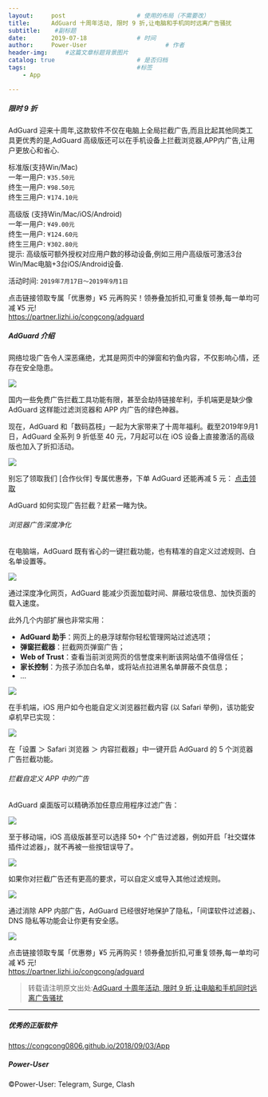 ```yaml
---
layout:     post                    # 使用的布局（不需要改）
title:      AdGuard 十周年活动, 限时 9 折,让电脑和手机同时远离广告骚扰               # 标题 
subtitle:    #副标题
date:       2019-07-18              # 时间
author:     Power-User                      # 作者
header-img:     #这篇文章标题背景图片
catalog: true                       # 是否归档
tags:                               #标签
    - App

---
```


##### 限时 9 折

AdGuard 迎来十周年,这款软件不仅在电脑上全局拦截广告,而且比起其他同类工具更优秀的是,AdGuard 高级版还可以在手机设备上拦截浏览器,APP内广告,让用户更放心和省心.

标准版(支持Win/Mac)<br>
一年一用户: `¥35.50元`<br>
终生一用户: `¥98.50元`<br>
终生三用户: `¥174.10元`

高级版 (支持Win/Mac/iOS/Android)<br>
一年一用户: `¥49.00元`<br>
终生一用户: `¥124.60元`<br>
终生三用户: `¥302.80元`<br>
提示: 高级版可额外授权对应用户数的移动设备,例如三用户高级版可激活3台Win/Mac电脑+3台iOS/Android设备.

活动时间: `2019年7月17日～2019年9月1日`

点击链接领取专属「优惠劵」¥5 元再购买！领券叠加折扣,可重复领券,每一单均可减 ¥5 元!<br>
<https://partner.lizhi.io/congcong/adguard>

##### AdGuard 介绍

网络垃圾广告令人深恶痛绝，尤其是网页中的弹窗和钓鱼内容，不仅影响心情，还存在安全隐患。

![](http://ww1.sinaimg.cn/large/9b84e6acly1g54vmsnlgjj214k0lato7.jpg)

国内一些免费广告拦截工具功能有限，甚至会劫持链接牟利，手机端更是缺少像 AdGuard 这样能过滤浏览器和 APP 内广告的绿色神器。

现在，AdGuard 和「数码荔枝」一起为大家带来了十周年福利。截至2019年9月1日，AdGuard 全系列 9 折低至 40 元，7月起可以在 iOS 设备上直接激活的高级版也加入了折扣活动。

![](http://ww1.sinaimg.cn/large/9b84e6acly1g54vn00yxlj211q0iywgt.jpg)

别忘了领取我们 [合作伙伴] 专属优惠券，下单 AdGuard 还能再减 5 元： [点击领取](https://partner.lizhi.io/lizhiwx/adguard)

AdGuard 如何实现广告拦截？赶紧一睹为快。

###### 浏览器广告深度净化

在电脑端，AdGuard 既有省心的一键拦截功能，也有精准的自定义过滤规则、白名单设置等。

![](http://ww1.sinaimg.cn/large/9b84e6acly1g54vna9d2aj20rs0ku40b.jpg)

通过深度净化网页，AdGuard 能减少页面加载时间、屏蔽垃圾信息、加快页面的载入速度。

此外几个内部扩展也非常实用：

- **AdGuard 助手**：网页上的悬浮球帮你轻松管理网站过滤选项；
- **弹窗拦截器**：拦截网页弹窗广告；
- **Web of Trust**：查看当前浏览网页的信誉度来判断该网站值不值得信任；
- **家长控制**：为孩子添加白名单，或将站点拉进黑名单屏蔽不良信息；
- …

![](http://ww1.sinaimg.cn/large/9b84e6acly1g54vnfkk52j20ya0ikjww.jpg)

在手机端，iOS 用户如今也能自定义浏览器拦截内容 (以 Safari 举例)，该功能安卓机早已实现：

![](http://ww1.sinaimg.cn/large/9b84e6acly1g54vnsrdphj212s0lwwhb.jpg)

在「设置 ＞ Safari 浏览器 ＞ 内容拦截器」中一键开启 AdGuard 的 5 个浏览器广告拦截功能。

###### 拦截自定义 APP 中的广告

AdGuard 桌面版可以精确添加任意应用程序过滤广告：

![](http://ww1.sinaimg.cn/large/9b84e6acly1g54vnwf1xij21pq0swqh1.jpg)

至于移动端，iOS 高级版甚至可以选择 50+ 个广告过滤器，例如开启「社交媒体插件过滤器」，就不再被一些按钮误导了。

![](http://ww1.sinaimg.cn/large/9b84e6acly1g54vo2m834j20ng0p07ia.jpg)

如果你对拦截广告还有更高的要求，可以自定义或导入其他过滤规则。

![](http://ww1.sinaimg.cn/large/9b84e6acly1g54vo2g7fnj21rl10raki.jpg)

通过消除 APP 内部广告，AdGuard 已经很好地保护了隐私，「间谍软件过滤器」、DNS 隐私等功能会让你更有安全感。

![](http://ww1.sinaimg.cn/large/9b84e6acly1g54vo2pqkcj22dr1jv1ff.jpg)

点击链接领取专属「优惠劵」¥5 元再购买！领券叠加折扣,可重复领券,每一单均可减 ¥5 元!<br>
<https://partner.lizhi.io/congcong/adguard>

> 转载请注明原文出处:[AdGuard 十周年活动, 限时 9 折,让电脑和手机同时远离广告骚扰](https://congcong0806.github.io/2019/07/18/AdGuard)

---

##### 优秀的正版软件
<https://congcong0806.github.io/2018/09/03/App>

##### Power-User
&copy;Power-User: Telegram, Surge, Clash
